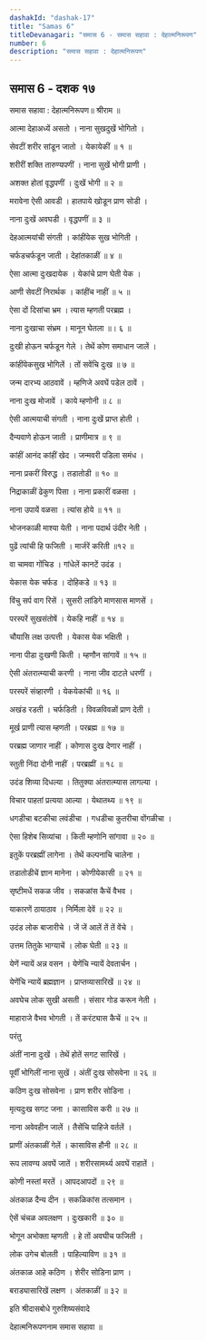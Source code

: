 ```yaml
---
dashakId: "dashak-17"
title: "Samas 6"
titleDevanagari: "समास 6 - समास सहावा : देहात्मनिरूपण"
number: 6
description: "समास सहावा : देहात्मनिरूपण"
---
```


## समास 6 - दशक १७

समास सहावा : देहात्मनिरूपण॥ श्रीराम ॥

आत्मा देहाअध्यें असतो । नाना सुखदुखें भोगितो ।

सेवटीं शरीर सांडून जातो । येकायेकीं ॥ १ ॥

शरीरीं शक्ति तारुण्यपणीं । नाना सुखें भोगी प्राणी ।

अशक्त होतां वृद्धपणीं । दुःखें भोगी ॥ २ ॥

मरावेना ऐसी आवडी । हातपाये खोडून प्राण सोडी ।

नाना दुःखें अवघडी । वृद्धपणीं ॥ ३ ॥

देहआत्मयांची संगती । कांहींयेक सुख भोगिती ।

चर्फडचर्फडून जाती । देहांतकाळीं ॥ ४ ॥

ऐसा आत्मा दुःखदायेक । येकांचे प्राण घेती येक ।

आणी सेवटीं निरार्थक । कांहींच नाहीं ॥ ५ ॥

ऐसा दों दिसांचा भ्रम । त्यास म्हणती परब्रह्म ।

नाना दुःखाचा संभ्रम । मानून घेतला ॥। ६ ॥

दुःखी होऊन चर्फडून गेले । तेथें कोण समाधान जालें ।

कांहींयेकसुख भोगिलें । तों सवेंचि दुःख ॥ ७ ॥

जन्म दारभ्य आठवावें । म्हणिजे अवघें पडेल ठावें ।

नाना दुःख मोजावें । काये म्हणोनी ॥ ८ ॥

ऐसी आत्मयाची संगती । नाना दुःखें प्राप्त होती ।

दैन्यवाणे होऊन जाती । प्राणीमात्र ॥ ९ ॥

कांहीं आनंद कांहीं खेद । जन्मवरी पडिला समंध ।

नाना प्रकरीं विरुद्ध । तडातोडी ॥ १० ॥

निद्राकाळीं ढेकुण पिसा । नाना प्रकारीं वळसा ।

नाना उपायें वळसा । त्यांस होये ॥ ११ ॥

भोजनकाळी माश्या येती । नाना पदार्थ उंदीर नेती ।

पुढें त्यांची हि फजिती । मार्जरें करिती ॥१२ ॥

वा चामवा गोंचिड । गांधेलें कानटें उदंड ।

येकास येक चर्फड । दोहिकडे ॥ १३ ॥

विंचु सर्प वाग रिसें । सुसरी लांडिगे माणसास माणसें ।

परस्परें सुखसंतोषें । येकहि नाहीं ॥ १४ ॥

चौयासि लक्ष उत्पत्ती । येकास येक भक्षिती ।

नाना पीडा दुःखणी किती । म्हणौन सांगावें ॥ १५ ॥

ऐसी अंतरात्म्याची करणी । नाना जीव दाटले धरणीं ।

परस्परें संव्हारणी । येकयेकांची ॥ १६ ॥

अखंड रडती । चर्फडिती । विवळविवळों प्राण देती ।

मूर्ख प्राणी त्यास म्हणती । परब्रह्म ॥ १७ ॥

परब्रह्म जाणार नाहीं । कोणास दुःख देणार नाहीं ।

स्तुती निंदा दोनी नाहीं । परब्रह्मीं ॥ १८ ॥

उदंड शिव्या दिधल्या । तितुक्या अंतरात्म्यास लागल्या ।

विचार पाहतां प्रत्यया आल्या । येथातथ्य ॥ १९ ॥

धगडीचा बटकीचा लवंडीचा । गधडीचा कुतरीचा वोंगळीचा ।

ऐसा हिशेब सिव्यांचा । किती म्हणोनि सांगावा ॥ २० ॥

इतुकें परब्रह्मीं लागेना । तेथें कल्पनाचि चालेना ।

तडातोडीचें ज्ञान मानेना । कोणीयेकासी ॥ २१ ॥

सृष्टीमधें सकळ जीव । सकळांस कैचें वैभव ।

याकारणें ठायाठाव । निर्मिला देवें ॥ २२ ॥

उदंड लोक बाजारीचे । जें जें आलें तें तें वेंचे ।

उत्तम तितुके भाग्याचें । लोक घेती ॥ २३ ॥

येणें न्यायें अन्न वसन । येणेंचि न्यायें देवतार्चन ।

येणेंचि न्यायें ब्रह्मज्ञान । प्राप्तव्यासारिखें ॥ २४ ॥

अवघेच लोक सुखी असती । संसार गोड करून नेती ।

माहाराजे वैभव भोगती । तें करंट्यास कैचें ॥ २५ ॥

परंतु

अंतीं नाना दुःखें । तेथें होतें सगट सारिखें ।

पूर्वीं भोगिलीं नाना सुखें । अंतीं दुःख सोसवेना ॥ २६ ॥

कठिण दुःख सोसवेना । प्राण शरीर सोडिना ।

मृत्यदुःख सगट जना । कासाविस करी ॥ २७ ॥

नाना अवेवहीन जालें । तैसेंचि पाहिजे वर्तलें ।

प्राणीं अंतकाळीं गेलें । कासाविस हौनी ॥ २८ ॥

रूप लावण्य अवघें जातें । शरीरसामर्थ्य अवघें राहातें ।

कोणी नस्तां मरतें । आपदआपदों ॥ २९ ॥

अंतकाळ दैन्य दीन । सकळिकांस तत्समान ।

ऐसें चंचळ अवलक्षण । दुःखकारी ॥ ३० ॥

भोगून अभोक्ता म्हणती । हे तों अवघीच फजिती ।

लोक उगेच बोलती । पाहिल्याविण ॥ ३१ ॥

अंतकाळ आहे कठिण । शेरीर सोडिना प्राण ।

बराड्यासारिखें लक्षण । अंतकाळीं ॥ ३२ ॥

इति श्रीदासबोधे गुरुशिष्यसंवादे

देहात्मनिरूपणनाम समास सहावा ॥